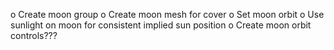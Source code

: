o Create moon group
o Create moon mesh for cover
o Set moon orbit
o Use sunlight on moon for consistent implied sun position
o Create moon orbit controls???
